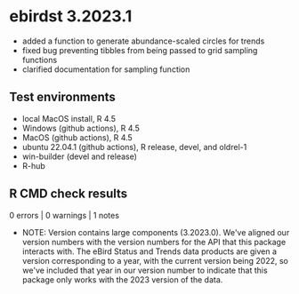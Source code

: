 # ebirdst 3.2023.1

- added a function to generate abundance-scaled circles for trends
- fixed bug preventing tibbles from being passed to grid sampling functions
- clarified documentation for sampling function

## Test environments

- local MacOS install, R 4.5
- Windows (github actions), R 4.5
- MacOS (github actions), R 4.5
- ubuntu 22.04.1 (github actions), R release, devel, and oldrel-1
- win-builder (devel and release)
- R-hub

## R CMD check results

0 errors | 0 warnings | 1 notes

- NOTE: Version contains large components (3.2023.0). We've aligned our version numbers with the version numbers for the API that this package interacts with. The eBird Status and Trends data products are given a version corresponding to a year, with the current version being 2022, so we've included that year in our version number to indicate that this package only works with the 2023 version of the data.
